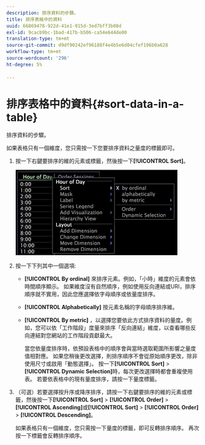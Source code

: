 ```yaml
---
description: 排序資料的步驟。
title: 排序表格中的資料
uuid: 66869478-922d-41e1-915d-3ed7bff3b08d
exl-id: 9cacb9bc-1bad-417b-b506-ca54e644de00
translation-type: tm+mt
source-git-commit: d9df90242ef96188f4e4b5e6d04cfef196b0a628
workflow-type: tm+mt
source-wordcount: '296'
ht-degree: 5%

---
```


# 排序表格中的資料{#sort-data-in-a-table}

排序資料的步驟。

如果表格只有一個維度，您只需按一下您要排序資料之量度的標籤即可。

1. 按一下右鍵要排序的維的元素或標籤，然後按一下&#x200B;**[!UICONTROL Sort]**。

   ![](assets/mnu_Table_Sort.png)

1. 按一下下列其中一個選項:

   * **[!UICONTROL By ordinal]** 來排序元素。例如，「小時」維度的元素會依時間順序顯示。 如果維度沒有自然順序，例如使用反向連結或URI，排序順序就不實用，因此您應選擇依字母順序或依量度排序。
   * **[!UICONTROL Alphabetically]** 按元素名稱的字母順序排序維。
   * **[!UICONTROL By metric]** ，以選擇您要依此方式排序資料的量度。例如，您可以依「工作階段」度量來排序「反向連結」維度，以查看哪些反向連結對您網站的工作階段貢獻最大。

      當您依量度排序時，依預設表格中的順序會與當時選取範圍所影響之量度值相對應。 如果您稍後更改選擇，則排序順序不會從原始順序更改，除非使用尺寸或啟用「動態選擇」。 按一下&#x200B;**[!UICONTROL Sort]** > **[!UICONTROL Dynamic Selection]**&#x200B;時，每次更改選擇時都會重複使用表。
   若要依表格中的現有量度排序，請按一下量度標籤。

1. （可選）若要選擇按升序或降序排序，請按一下右鍵要排序的維的元素或標籤，然後按一下&#x200B;**[!UICONTROL Sort]** > **[!UICONTROL Order]** > **[!UICONTROL Ascending]**&#x200B;或&#x200B;**[!UICONTROL Sort]** > **[!UICONTROL Order]** > **[!UICONTROL Descending]**。

   如果表格只有一個維度，您只需按一下量度的標籤，即可反轉排序順序。 再次按一下標籤會反轉排序順序。
